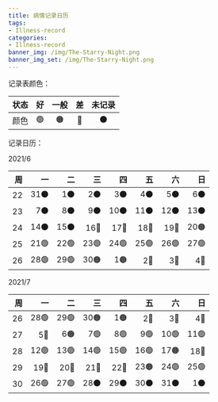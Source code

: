 ```yaml
---
title: 病情记录日历
tags:
- Illness-record
categories:
- Illness-record
banner_img: /img/The-Starry-Night.png
banner_img_set: /img/The-Starry-Night.png
---
```


记录表颜色：

| 状态 | 好 | 一般 | 差 | 未记录 |
| :--: | :--: | :--: | :--: | :--: |
| 颜色 | 🟢 | 🟠 | 🔴 | ⚫ |

记录日历：

2021/6

|   周 |   一 |   二 |   三 |   四 |   五 |   六 |   日 |
| ---: | ---: | ---: | ---: | ---: | ---: | ---: | ---: |
|   22 |  31⚫ |   1⚫ |   2⚫ |   3⚫ |   4⚫ |   5⚫ |   6⚫ |
|   23 |   7⚫ |   8⚫ |   9⚫ |  10⚫ |  11⚫ |  12⚫ |  13⚫ |
|   24 |  14⚫ |  15⚫ |  16🔴 |  17🔴 |  18🔴 |  19🔴 |  20🟠 |
|   25 |  21🟢 |  22🟢 |  23🟢 |  24🟢 |  25🟢 |  26🟢 |  27🟢 |
|   26 |  28🟢 |  29🟢 |  30🟠 |   1🟠 |   2🔴 |   3🔴 |   4🔴 |

2021/7

|   周 |   一 |   二 |   三 |   四 |   五 |   六 |   日 |
| ---: | ---: | ---: | ---: | ---: | ---: | ---: | ---: |
|   26 |  28🟢 |  29🟢 |  30🟠 |   1🟠 |   2🔴 |   3🔴 |   4🔴 |
|   27 |   5🔴 |   6🟠 |   7🟢 |   8🟢 |   9🟢 |  10🟢 |  11🟢 |
|   28 |  12🟢 |  13🟢 |  14🟢 |  15🟢 |  16🟢 |  17🟠 |  18🔴 |
|   29 |  19🔴 |  20🔴 |  21🔴 |  22🔴 |  23🟠 |  24🟢 |  25🟢 |
|   30 |  26🟢 |  27🟢 |  28⚫ |  29⚫ |  30⚫ |  31⚫ |   1⚫ |
